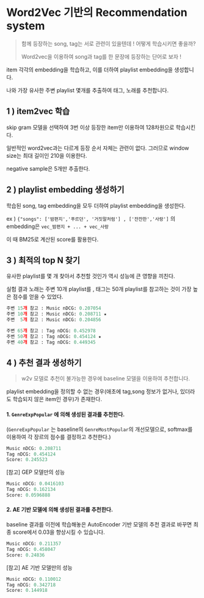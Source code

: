 # Word2Vec 기반의 Recommendation system

> 함께 등장하는 song, tag는 서로 관련이 있을텐데 ! 어떻게 학습시키면 좋을까?
>
> Word2vec을 이용하여 song과 tag를 한 문장에 등장하는 단어로 보자 !

item 각각의 embedding을 학습하고, 이를 더하여 playlist embedding을 생성합니다.

나와 가장 유사한 주변 playlist 몇개를 추출하여 태그, 노래를 추천합니다.



## 1 ) item2vec 학습

skip gram 모델을 선택하여 3번 이상 등장한 item만 이용하여 128차원으로 학습시킨다.

일반적인 word2vec과는 다르게 등장 순서 자체는 관련이 없다. 그러므로 window size는 최대 길이인 210을 이용한다.

negative sample은 5개만 추출한다.



## 2 ) playlist embedding 생성하기

학습된 song, tag embedding을 모두 더하여 playlist embedding을 생성한다.

ex ) `{"songs": ['밤편지','푸르던', '거짓말처럼'] , ['잔잔한','사랑']` 의 embedding은 `vec_밤편지 + ... + vec_사랑`



이 때 BM25로 계산된 score를 활용한다.



## 3 ) 최적의 top N 찾기

유사한 playlist를 몇 개 찾아서 추천할 것인가 역시 성능에 큰 영향을 끼친다.

실험 결과 노래는 주변 10개 playlist를 , 태그는 50개 playlist를 참고하는 것이 가장 높은 점수를 얻을 수 있었다.

```python
주변 15개 참고 : Music nDCG: 0.207054
주변 10개 참고 : Music nDCG: 0.208711 ★
주변  5개 참고 : Music nDCG: 0.204856
```

```python
주변 65개 참고 : Tag nDCG: 0.452978
주변 50개 참고 : Tag nDCG: 0.454124 ★
주변 40개 참고 : Tag nDCG: 0.449345
```



## 4 ) 추천 결과 생성하기

> w2v 모델로 추천이 불가능한 경우에 baseline 모델을 이용하여 추천합니다.



playlist embedding을 정의할 수 없는 경우(애초에 tag,song 정보가 없거나, 있더라도 학습되지 않은 item인 경우)가 존재한다.



#### 1.  `GenreExpPopular` 에 의해 생성된 결과를 추천한다.

(`GenreExpPopular` 는 baseline의 `GenreMostPopular`의 개선모델으로, softmax를 이용하여 각 장르의 점수를 결정하고 추천한다.)

```python
Music nDCG: 0.208711
Tag nDCG: 0.454124
Score: 0.245523
```

[참고] GEP 모델만의 성능

```python
Music nDCG: 0.0416103
Tag nDCG: 0.162134
Score: 0.0596888
```



#### 2. AE 기반 모델에 의해 생성된 결과를 추천한다.

baseline 결과를 이전에 학습해놓은 AutoEncoder 기반 모델의 추천 결과로 바꾸면 최종 score에서 0.03을 향상시킬 수 있습니다.

```python
Music nDCG: 0.211357
Tag nDCG: 0.458047
Score: 0.24836
```

[참고] AE 기반 모델만의 성능

```python
Music nDCG: 0.110012
Tag nDCG: 0.342718
Score: 0.144918
```